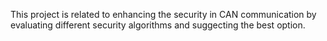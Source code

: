 This project is related to enhancing the security in CAN communication by evaluating different security algorithms and suggecting the best option.
